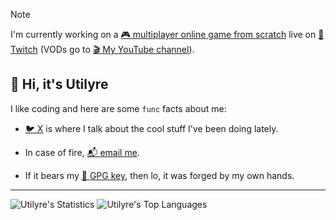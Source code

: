 > [!NOTE]
>
> I'm currently working on a [🎮 multiplayer online game from scratch][multiplayer] live on [💬 Twitch][twitch] (VODs go to [🎬 My YouTube channel][youtube]).

## 👋 Hi, it's Utilyre

I like coding and here are some `func` facts about me:

- [🐦 X][x] is where I talk about the cool stuff I've been doing lately.

- In case of fire, [📬 email me][email].

- If it bears my [🔑 GPG key][gpg], then lo, it was forged by my own hands.

[multiplayer]: https://github.com/utilyre/multiplayer
[twitch]: https://twitch.tv/utilyre
[youtube]: https://youtube.com/@utilyre
[x]: https://x.com/utilyre
[email]: mailto:utilyre@gmail.com
[gpg]: https://github.com/utilyre.gpg

---

![Utilyre's Statistics][stats]
![Utilyre's Top Languages][languages]

[stats]: https://github-readme-stats.vercel.app/api?username=utilyre&theme=gruvbox
[languages]: https://github-readme-stats.vercel.app/api/top-langs?username=utilyre&langs_count=8&layout=compact&theme=gruvbox
